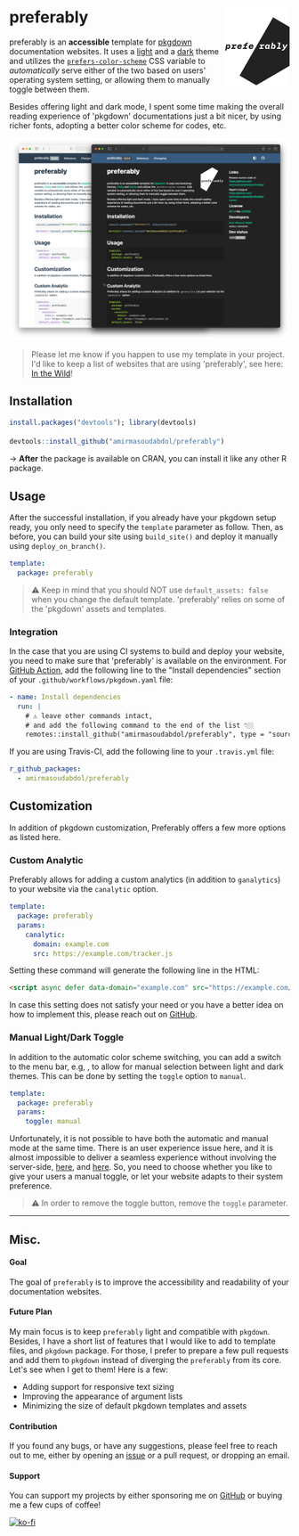 # preferably <img src="man/figures/logo.png" width="120" align="right"/>

preferably is an **accessible** template for [pkgdown](https://pkgdown.r-lib.org/) documentation websites. It uses a [light](https://bootswatch.com/flatly/) and a [dark](https://bootswatch.com/darkly/) theme and utilizes the [`prefers-color-scheme`](https://developer.mozilla.org/en-US/docs/Web/CSS/@media/prefers-color-scheme) CSS variable to *automatically* serve either of the two based on users' operating system setting, or allowing them to manually toggle between them.

Besides offering light and dark mode, I spent some time making the overall reading experience of 'pkgdown' documentations just a bit nicer, by using richer fonts, adopting a better color scheme for codes, etc. 

![](man/figures/comparison.png)

> Please let me know if you happen to use my template in your project. I'd like to keep a list of websites that are using 'preferably', see here: [In the Wild](articles/in-the-wild.html)!

## Installation

```R
install.packages("devtools"); library(devtools)

devtools::install_github("amirmasoudabdol/preferably")
```

→ **After** the package is available on CRAN, you can install it like any other R package.

## Usage

After the successful installation, if you already have your pkgdown setup ready, you only need to specify the `template` parameter as follow. Then, as before, you can build your site using `build_site()` and deploy it manually using `deploy_on_branch()`.

```YAML
template:
  package: preferably
```

> ⚠️ Keep in mind that you should NOT use `default_assets: false` when you change the default template. 'preferably' relies on some of the 'pkgdown' assets and templates.

### Integration

In the case that you are using CI systems to build and deploy your website, you need to make sure that 'preferably' is available on the environment. For [GitHub Action](https://pkgdown.r-lib.org/articles/pkgdown.html?q=github%20action#publishing), add the following line to the "Install dependencies" section of your `.github/workflows/pkgdown.yaml` file:

```YAML
- name: Install dependencies
  run: |
    # ⚠️ leave other commands intact, 
    # and add the following command to the end of the list 👇🏼
    remotes::install_github("amirmasoudabdol/preferably", type = "source")
```

If you are using Travis-CI, add the following line to your `.travis.yml` file:

```YAML
r_github_packages:
  - amirmasoudabdol/preferably
```

## Customization

In addition of pkgdown customization, Preferably offers a few more options as listed here.  

### Custom Analytic

Preferably allows for adding a custom analytics (in addition to `ganalytics`) to your website via the `canalytic` option.

```YAML
template:
  package: preferably
  params:
    canalytic:
      domain: example.com
      src: https://example.com/tracker.js
```

Setting these command will generate the following line in the HTML:

```html
<script async defer data-domain="example.com" src="https://example.com/tracker.js"></script>
```

In case this setting does not satisfy your need or you have a better idea on how to implement this, please reach out on [GitHub](https://github.com/amirmasoudabdol/preferably/issues/).

### Manual Light/Dark Toggle

In addition to the automatic color scheme switching, you can add a switch to the menu bar, e.g, <span class="fas fa-adjust fa"></span>, to allow for manual selection between light and dark themes. This can be done by setting the `toggle` option to `manual`. 

```YAML
template:
  package: preferably
  params:
    toggle: manual
```

Unfortunately, it is not possible to have both the automatic and manual mode at the same time. There is an user experience issue here, and it is almost impossible to deliver a seamless experience without involving the server-side, [here](https://kilianvalkhof.com/2020/design/your-dark-mode-toggle-is-broken/), and [here](https://www.joshwcomeau.com/react/dark-mode/). So, you need to choose whether you like to give your users a manual toggle, or let your website adapts to their system preference.

> ⚠️ In order to remove the toggle button, remove the `toggle` parameter.

- - -

## Misc.

#### Goal

The goal of `preferably` is to improve the accessibility and readability of your documentation websites.

#### Future Plan

My main focus is to keep `preferably` light and compatible with `pkgdown`. Besides, I have a short list of features that I would like to add to template files, and `pkgdown` package. For those, I prefer to prepare a few pull requests and add them to `pkgdown` instead of diverging the `preferably` from its core. Let's see when I get to them! Here is a few:

- Adding support for responsive text sizing
- Improving the appearance of argument lists
- Minimizing the size of default pkgdown templates and assets

#### Contribution

If you found any bugs, or have any suggestions, please feel free to reach out to me, either by opening an [issue](https://github.com/amirmasoudabdol/preferably/issues/) or a pull request, or dropping an email. 

#### Support

You can support my projects by either sponsoring me on [GitHub](https://github.com/sponsors/amirmasoudabdol) or buying me a few cups of coffee! 

[![ko-fi](https://ko-fi.com/img/githubbutton_sm.svg)](https://ko-fi.com/C0C47DMK)
